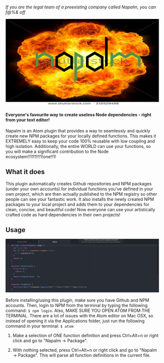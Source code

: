 *If you are the legal team of a preexisting company called Napalm, you can f@%& off*

![Napalm](https://raw.githubusercontent.com/cheeselover/napalm/master/logo.jpeg)
#### Everyone's favourite way to create useless Node dependencies - right from your text editor!

Napalm is an Atom plugin that provides a way to seamlessly and quickly create new NPM packages for your locally defined functions. This makes it EXTREMELY easy to keep your code 100% reusable with low coupling and high isolation. Additionally, the entire WORLD can use your functions, so you will make a significant contribution to the Node ecosystem!!11!1!!!1!one!!1!

## What it does

This plugin automatically creates Github repositories and NPM packages (under your own accounts) for individual functions you've defined in your own project, which are then actually published to the NPM registry so other people can see your fantastic work. It also installs the newly created NPM packages to your local project and adds them to your dependencies for clean, concise, and beautiful code! Now everyone can use your artistically crafted code as hard dependencies in their own projects!

## Usage

![How to use](https://raw.githubusercontent.com/cheeselover/napalm/master/usage.gif)

Before installing/using this plugin, make sure you have Github and NPM accounts. Then, login to NPM from the terminal by typing the following command: `$ npm login`. Also, MAKE SURE YOU OPEN ATOM FROM THE TERMINAL. There are a lot of issues with the Atom editor on Mac OSX, so instead of opening it via the Applications folder, just run the following command in your terminal:  `$ atom`

1. Make a selection of ONE function definition and press Ctrl+Alt+n or right click and go to "Napalm -> Package".

2. With nothing selected, press Ctrl+Alt+n or right click and go to "Napalm -> Package". This will parse all function definitions in the current file.
